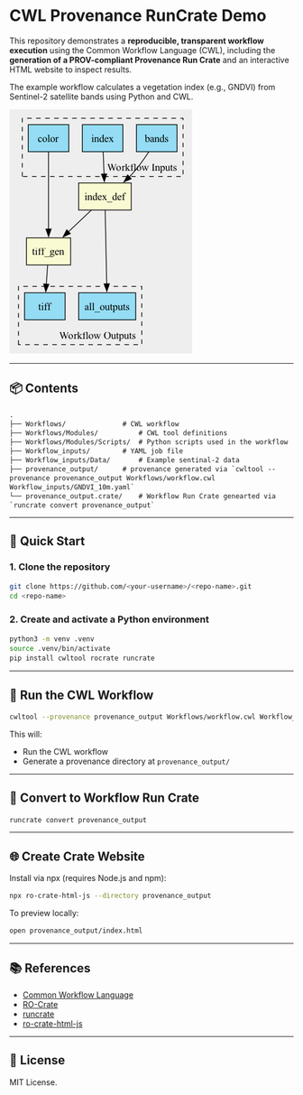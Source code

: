 # CWL Provenance RunCrate Demo

This repository demonstrates a **reproducible, transparent workflow execution** using the Common Workflow Language (CWL), including the **generation of a PROV-compliant Provenance Run Crate** and an interactive HTML website to inspect results.

The example workflow calculates a vegetation index (e.g., GNDVI) from Sentinel-2 satellite bands using Python and CWL. 

![Workflow Diagram](workflow.png)

---

## 📦 Contents

```
.
├── Workflows/             	# CWL workflow 
├── Workflows/Modules/          # CWL tool definitions
├── Workflows/Modules/Scripts/  # Python scripts used in the workflow
├── Workflow_inputs/       	# YAML job file
├── Workflow_inputs/Data/     	# Example sentinal-2 data
├── provenance_output/     	# provenance generated via `cwltool --provenance provenance_output Workflows/workflow.cwl Workflow_inputs/GNDVI_10m.yaml`  
└── provenance_output.crate/    # Workflow Run Crate genearted via `runcrate convert provenance_output`   
```

---

## 🚀 Quick Start

### 1. Clone the repository

```bash
git clone https://github.com/<your-username>/<repo-name>.git
cd <repo-name>
```

### 2. Create and activate a Python environment

```bash
python3 -m venv .venv
source .venv/bin/activate
pip install cwltool rocrate runcrate
```

---

## 🔁 Run the CWL Workflow

```bash
cwltool --provenance provenance_output Workflows/workflow.cwl Workflow_inputs/GNDVI_10m.yaml
```

This will:

- Run the CWL workflow
- Generate a provenance directory at `provenance_output/`

---

## 🔄 Convert to Workflow Run Crate

```bash
runcrate convert provenance_output
```

---

## 🌐 Create Crate Website

Install via npx (requires Node.js and npm):

```bash
npx ro-crate-html-js --directory provenance_output
```

To preview locally:

```bash
open provenance_output/index.html
```

---

## 📚 References

- [Common Workflow Language](https://www.commonwl.org/)
- [RO-Crate](https://www.researchobject.org/ro-crate/)
- [runcrate](https://github.com/ResearchObject/runcrate)
- [ro-crate-html-js](https://www.npmjs.com/package/ro-crate-html-js)

---

## 📄 License

MIT License.
